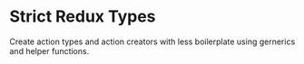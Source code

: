 # Strict Redux Types

Create action types and action creators with less boilerplate using gernerics and helper functions.
